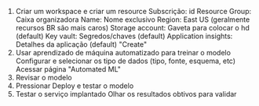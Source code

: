 1. Criar um workspace e criar um resource
   Subscrição: id 
   Resource Group: Caixa organizadora
   Name: Nome exclusivo
   Region: East US (geralmente recursos BR são mais caros)
   Storage account: Gaveta para colocar o hd (default)
   Key vault: Segredos/chaves (default)
   Application insights: Detalhes da aplicação (default)
"Create"
2. Usar aprendizado de máquina automatizado para treinar o modelo
Configurar e selecionar os tipo de dados (tipo, fonte, esquema, etc)
Acessar página "Automated ML" 
3. Revisar o modelo
4. Pressionar Deploy e testar o modelo
5. Testar o serviço implantado
Olhar os resultados obtivos para validar
